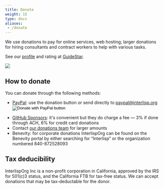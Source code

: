 ```yaml
---
title: Donate
weight: 15
type: docs
aliases:
 - /donate
---
```


We use donations to pay for online services, web hosting; larger donations for hiring consultants and contract workers to help with various tasks.

See our [profile](https://www.guidestar.org/profile/shared/31fad8e3-de97-4d71-9401-b896bf085498) and rating at [GuideStar](https://www.guidestar.org).

<a href="https://www.guidestar.org/profile/shared/31fad8e3-de97-4d71-9401-b896bf085498" target="_blank"><img src="https://widgets.guidestar.org/TransparencySeal/10019973" /></a>

## How to donate

You can donate through the following methods:

- <form action="https://www.paypal.com/donate" method="post" target="_top">
	<p>
		<a href="https://www.paypal.com/donate/?hosted_button_id=MCHS5GWLVYLUY">PayPal</a>: use the donation button or send directly to <a href="mailto:paypal@interlisp.org">paypal@interlisp.org</a>
		<input type="hidden" name="hosted_button_id" value="X69XCWJ6SJKUG" />
		<input type="image" src="https://www.paypalobjects.com/en_US/i/btn/btn_donate_LG.gif" border="0" name="submit" title="PayPal - The safer, easier way to pay online!" alt="Donate with PayPal button" />
		<img alt="" border="0" src="https://www.paypal.com/en_US/i/scr/pixel.gif" width="1" height="1" />
	</p>
</form>

- [GitHub Sponsors](https://github.com/sponsors/Interlisp): it's convenient but they do charge a fee — 3% if done through ACH, 6% for credit card donations
- Contact [our donations team](mailto:finance@interlisp.org) for larger amounts
- Benevity: for corporate donations InterlispOrg can be found on the Benevity portal by either searching for “Interlisp” or the organization numbered 840-872528093

## Tax deducibility

InterlispOrg Inc is a non-profit corporation in California, approved by the IRS for 501(c)3 status, and the California FTB for tax-free status. We can accept donations that may be tax-deductable for the donor.
